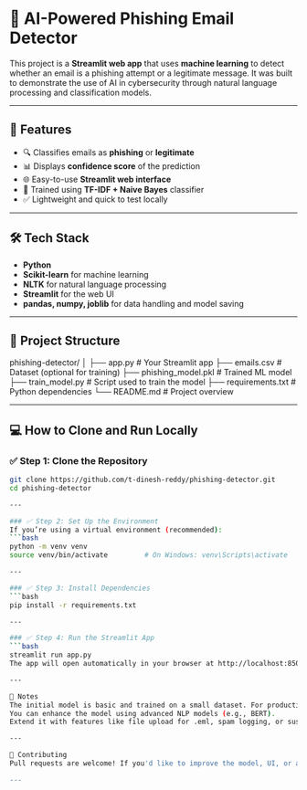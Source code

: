# 📧 AI-Powered Phishing Email Detector

This project is a **Streamlit web app** that uses **machine learning** to detect whether an email is a phishing attempt or a legitimate message. It was built to demonstrate the use of AI in cybersecurity through natural language processing and classification models.

---

## 🚀 Features

- 🔍 Classifies emails as **phishing** or **legitimate**
- 📊 Displays **confidence score** of the prediction
- 🌐 Easy-to-use **Streamlit web interface**
- 🧠 Trained using **TF-IDF + Naive Bayes** classifier
- ✅ Lightweight and quick to test locally

---

## 🛠️ Tech Stack

- **Python**
- **Scikit-learn** for machine learning
- **NLTK** for natural language processing
- **Streamlit** for the web UI
- **pandas, numpy, joblib** for data handling and model saving

---

## 📂 Project Structure

phishing-detector/
│
├── app.py                  # Your Streamlit app
├── emails.csv              # Dataset (optional for training)
├── phishing_model.pkl      # Trained ML model
├── train_model.py          # Script used to train the model
├── requirements.txt        # Python dependencies
└── README.md               # Project overview

---

## 💻 How to Clone and Run Locally

### ✅ Step 1: Clone the Repository

```bash
git clone https://github.com/t-dinesh-reddy/phishing-detector.git
cd phishing-detector

---

### ✅ Step 2: Set Up the Environment
If you’re using a virtual environment (recommended):
```bash
python -m venv venv
source venv/bin/activate         # On Windows: venv\Scripts\activate

---

### ✅ Step 3: Install Dependencies
```bash
pip install -r requirements.txt

---

### ✅ Step 4: Run the Streamlit App
```bash
streamlit run app.py
The app will open automatically in your browser at http://localhost:8501

---

📌 Notes
The initial model is basic and trained on a small dataset. For production use, train it with a larger phishing email dataset.
You can enhance the model using advanced NLP models (e.g., BERT).
Extend it with features like file upload for .eml, spam logging, or suspicious keyword highlighting.

---

🙌 Contributing
Pull requests are welcome! If you'd like to improve the model, UI, or add features, feel free to fork the repo and open a PR.

---

